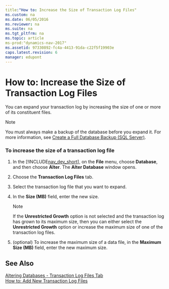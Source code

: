 ```yaml
---
title:"How to: Increase the Size of Transaction Log Files"
ms.custom: na
ms.date: 06/05/2016
ms.reviewer: na
ms.suite: na
ms.tgt_pltfrm: na
ms.topic: article
ms-prod:"dynamics-nav-2017"
ms.assetid: 97330892-fc4a-4413-91da-c22f5f19903e
caps.latest.revision: 6
manager: edupont
---
```

# How to: Increase the Size of Transaction Log Files
You can expand your transaction log by increasing the size of one or more of its constituent files.  
  
> [!NOTE]  
>  You must always make a backup of the database before you expand it. For more information, see [Create a Full Database Backup \(SQL Server\)](http://go.microsoft.com/fwlink/?LinkID=296465).  
  
### To increase the size of a transaction log file  
  
1.  In the [!INCLUDE[nav_dev_short](includes/nav_dev_short_md.md)], on the **File** menu, choose **Database**, and then choose **Alter**. The **Alter Database** window opens.  
  
2.  Choose the **Transaction Log Files** tab.  
  
3.  Select the transaction log file that you want to expand.  
  
4.  In the **Size \(MB\)** field, enter the new size.  
  
    > [!NOTE]  
    >  If the **Unrestricted Growth** option is not selected and the transaction log has grown to its maximum size, then you can either select the **Unrestricted Growth** option or increase the maximum size of one of the transaction log files.  
  
5.  \(optional\) To increase the maximum size of a data file, in the **Maximum Size \(MB\)** field, enter the new maximum size.  
  
## See Also  
 [Altering Databases \- Transaction Log Files Tab](Altering-Databases---Transaction-Log-Files-Tab.md)   
 [How to: Add New Transaction Log Files](../Topic/How%20to:%20Add%20New%20Transaction%20Log%20Files.md)